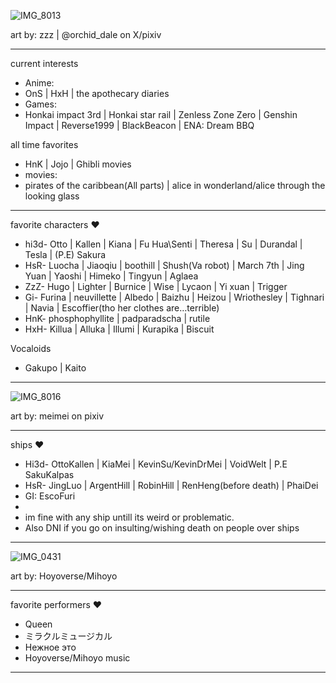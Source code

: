![IMG_8013](https://github.com/user-attachments/assets/da1475d4-73c6-40e5-9740-3ccdb4ac4c55)

art by: zzz | @orchid_dale on X/pixiv
-- -- --
current interests
- Anime:
- OnS | HxH | the apothecary diaries
- Games:
- Honkai impact 3rd | Honkai star rail | Zenless Zone Zero | Genshin Impact | Reverse1999 | BlackBeacon | ENA: Dream BBQ

all time favorites
- HnK | Jojo | Ghibli movies
- movies:
- pirates of the caribbean(All parts) | alice in wonderland/alice through the looking glass
-- -- --
favorite characters ♥
- hi3d- Otto | Kallen | Kiana | Fu Hua\Senti | Theresa | Su | Durandal | Tesla | (P.E) Sakura
- HsR- Luocha | Jiaoqiu | boothill | Shush(Va robot) | March 7th | Jing Yuan | Yaoshi | Himeko | Tingyun | Aglaea
- ZzZ- Hugo | Lighter | Burnice | Wise | Lycaon | Yi xuan | Trigger
- Gi- Furina | neuvillette | Albedo | Baizhu | Heizou | Wriothesley | Tighnari | Navia | Escoffier(tho her clothes are…terrible)
- HnK- phosphophyllite | padparadscha | rutile
- HxH- Killua | Alluka | Illumi | Kurapika | Biscuit

Vocaloids
- Gakupo | Kaito
-- -- --
![IMG_8016](https://github.com/user-attachments/assets/1be05b27-5831-455d-bc3b-9c8d0190d2d9)

art by: meimei on pixiv
-- -- --
ships ♥
- Hi3d- OttoKallen | KiaMei | KevinSu/KevinDrMei | VoidWelt | P.E SakuKalpas
- HsR- JingLuo | ArgentHill | RobinHill | RenHeng(before death) | PhaiDei
- GI: EscoFuri
- 
- im fine with any ship untill its weird or problematic.
- Also DNI if you go on insulting/wishing death on people over ships
-- -- --
![IMG_0431](https://github.com/user-attachments/assets/f924b17a-09be-4944-b1db-38096d999391)

art by: Hoyoverse/Mihoyo
-- -- --
favorite performers ♥
- Queen
- ミラクルミュージカル
- Нежное это
- Hoyoverse/Mihoyo music
-- -- --
<!---]
ChU-0u/ChU-0u is a ✨ special ✨ repository because its `README.md` (this file) appears on your GitHub profile.
You can click the Preview link to take a look at your changes.
--->
